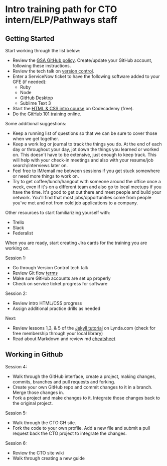 # Intro training path for CTO intern/ELP/Pathways staff

## Getting Started
Start working through the list below:
* Review the [GSA GitHub policy](https://github.com/GSA/GitHub-Administration). Create/update your GitHub account, following these instructions.
* Review the tech talk on [version control](https://saracope.github.io/github-techtalk/#/).
* Enter a ServiceNow ticket to have the following software added to your GFE (if needed):
  * Ruby
  * Node
  * GitHub Desktop
  * Sublime Text 3
* Start the [HTML & CSS intro course](https://www.codecademy.com/learn/learn-html-css) on Codecademy (free).
* Do the [GitHub 101 training](https://services.github.com/on-demand/) online.

Some additional suggestions:  
* Keep a running list of questions so that we can be sure to cover those when we get together.
* Keep a work log or journal to track the things you do. At the end of each day or throughout your day, jot down the things you learned or worked on. This doesn't have to be extensive, just enough to keep track. This will help with your check-in meetings and also with your resume/job search/interviews later on.
* Feel free to IM/email me between sessions if you get stuck somewhere or need more things to work on. 
* Try to get coffee/lunch/hangout with someone around the office once a week, even if it's on a different team and also go to local meetups if you have the time. It's good to get out there and meet people and build your network. You'll find that most jobs/opportunities come from people you've met and not from cold job applications to a company.

Other resources to start familiarizing yourself with:
* Trello
* Slack
* Federalist

When you are ready, start creating Jira cards for the training you are working on.

Session 1: 
* Go through Version Control tech talk
* Review Git flow [terms](https://github.com/mozillascience/friendly-github/blob/master/assets/glossary.md)
* Make sure GitHub accounts are set up properly
* Check on service ticket progress for software

Session 2: 
* Review intro HTML/CSS progress
* Assign additional practice drills as needed

Next: 
* Review lessons 1,3, & 5 of the [Jekyll tutorial](https://www.lynda.com/Jekyll-tutorials/7855-0.html) on Lynda.com (check for free membership through your local library)
* Read about Markdown and review md [cheatsheet](https://github.com/adam-p/markdown-here/wiki/Markdown-Cheatsheet)


## Working in Github

Session 4:
* Walk through the GitHub interface, create a project, making changes, commits, branches and pull requests and forking.
* Create your own GitHub repo and commit changes to it in a branch. Merge those changes in.
* Fork a project and make changes to it. Integrate those changes back to the original project.

Session 5: 
* Walk through the CTO GH site. 
* Fork the code to your own profile. Add a new file and submit a pull request back the CTO project to integrate the changes.

Session 6: 
* Review the CTO site wiki
* Walk through creating a new guide
